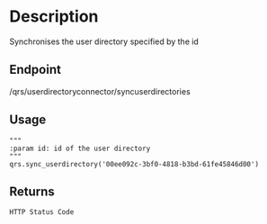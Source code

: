 # Description
Synchronises the user directory specified by the id

## Endpoint
/qrs/userdirectoryconnector/syncuserdirectories

## Usage
```
"""
:param id: id of the user directory
"""
qrs.sync_userdirectory('00ee092c-3bf0-4818-b3bd-61fe45846d00')
```
## Returns
```
HTTP Status Code
```
